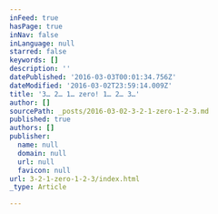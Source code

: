 ```yaml
---
inFeed: true
hasPage: true
inNav: false
inLanguage: null
starred: false
keywords: []
description: ''
datePublished: '2016-03-03T00:01:34.756Z'
dateModified: '2016-03-02T23:59:14.009Z'
title: '3… 2… 1… zero! 1… 2… 3…'
author: []
sourcePath: _posts/2016-03-02-3-2-1-zero-1-2-3.md
published: true
authors: []
publisher:
  name: null
  domain: null
  url: null
  favicon: null
url: 3-2-1-zero-1-2-3/index.html
_type: Article

---
```

[][0]

[0]: http://oadmiradorsecreto.net/post/64497493256/3-2-1-zero-1-2-3